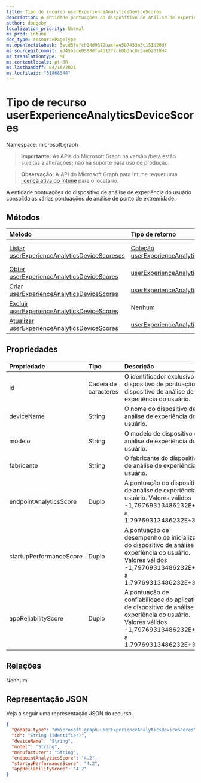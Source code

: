 ```yaml
---
title: Tipo de recurso userExperienceAnalyticsDeviceScores
description: A entidade pontuações do dispositivo de análise de experiência do usuário consolida as várias pontuações de análise de ponto de extremidade.
author: dougeby
localization_priority: Normal
ms.prod: intune
doc_type: resourcePageType
ms.openlocfilehash: 3ecd5fefcb24d9672bac4ee597453e5c151d20df
ms.sourcegitcommit: ed45b5ce0583dfa4d12f7cb0b3ac0c5aeb2318d4
ms.translationtype: MT
ms.contentlocale: pt-BR
ms.lasthandoff: 04/16/2021
ms.locfileid: "51868344"
---
```

# <a name="userexperienceanalyticsdevicescores-resource-type"></a>Tipo de recurso userExperienceAnalyticsDeviceScores

Namespace: microsoft.graph

> **Importante:** As APIs do Microsoft Graph na versão /beta estão sujeitas a alterações; não há suporte para uso de produção.

> **Observação:** A API do Microsoft Graph para Intune requer uma [licença ativa do Intune](https://go.microsoft.com/fwlink/?linkid=839381) para o locatário.

A entidade pontuações do dispositivo de análise de experiência do usuário consolida as várias pontuações de análise de ponto de extremidade.

## <a name="methods"></a>Métodos
|Método|Tipo de retorno|Descrição|
|:---|:---|:---|
|[Listar userExperienceAnalyticsDeviceScoreses](../api/intune-devices-userexperienceanalyticsdevicescores-list.md)|[Coleção userExperienceAnalyticsDeviceScores](../resources/intune-devices-userexperienceanalyticsdevicescores.md)|Listar propriedades e relações dos [objetos userExperienceAnalyticsDeviceScores.](../resources/intune-devices-userexperienceanalyticsdevicescores.md)|
|[Obter userExperienceAnalyticsDeviceScores](../api/intune-devices-userexperienceanalyticsdevicescores-get.md)|[userExperienceAnalyticsDeviceScores](../resources/intune-devices-userexperienceanalyticsdevicescores.md)|Leia propriedades e relações do [objeto userExperienceAnalyticsDeviceScores.](../resources/intune-devices-userexperienceanalyticsdevicescores.md)|
|[Criar userExperienceAnalyticsDeviceScores](../api/intune-devices-userexperienceanalyticsdevicescores-create.md)|[userExperienceAnalyticsDeviceScores](../resources/intune-devices-userexperienceanalyticsdevicescores.md)|Crie um novo [objeto userExperienceAnalyticsDeviceScores.](../resources/intune-devices-userexperienceanalyticsdevicescores.md)|
|[Excluir userExperienceAnalyticsDeviceScores](../api/intune-devices-userexperienceanalyticsdevicescores-delete.md)|Nenhum|Exclui um [userExperienceAnalyticsDeviceScores](../resources/intune-devices-userexperienceanalyticsdevicescores.md).|
|[Atualizar userExperienceAnalyticsDeviceScores](../api/intune-devices-userexperienceanalyticsdevicescores-update.md)|[userExperienceAnalyticsDeviceScores](../resources/intune-devices-userexperienceanalyticsdevicescores.md)|Atualize as propriedades de [um objeto userExperienceAnalyticsDeviceScores.](../resources/intune-devices-userexperienceanalyticsdevicescores.md)|

## <a name="properties"></a>Propriedades
|Propriedade|Tipo|Descrição|
|:---|:---|:---|
|id|Cadeia de caracteres|O identificador exclusivo do dispositivo de pontuação do dispositivo de análise de experiência do usuário.|
|deviceName|String|O nome do dispositivo de análise de experiência do usuário.|
|modelo|String|O modelo de dispositivo de análise de experiência do usuário.|
|fabricante|String|O fabricante do dispositivo de análise de experiência do usuário.|
|endpointAnalyticsScore|Duplo|A pontuação do dispositivo de análise de experiência do usuário. Valores válidos -1,79769313486232E+308 a 1.79769313486232E+308|
|startupPerformanceScore|Duplo|A pontuação de desempenho de inicialização do dispositivo de análise de experiência do usuário. Valores válidos -1,79769313486232E+308 a 1.79769313486232E+308|
|appReliabilityScore|Duplo|A pontuação de confiabilidade do aplicativo de dispositivo de análise de experiência do usuário. Valores válidos -1,79769313486232E+308 a 1.79769313486232E+308|

## <a name="relationships"></a>Relações
Nenhum

## <a name="json-representation"></a>Representação JSON
Veja a seguir uma representação JSON do recurso.
<!-- {
  "blockType": "resource",
  "keyProperty": "id",
  "@odata.type": "microsoft.graph.userExperienceAnalyticsDeviceScores"
}
-->
``` json
{
  "@odata.type": "#microsoft.graph.userExperienceAnalyticsDeviceScores",
  "id": "String (identifier)",
  "deviceName": "String",
  "model": "String",
  "manufacturer": "String",
  "endpointAnalyticsScore": "4.2",
  "startupPerformanceScore": "4.2",
  "appReliabilityScore": "4.2"
}
```




